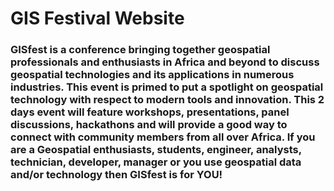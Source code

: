# GIS Festival Website

### GISfest is a conference bringing together geospatial professionals and enthusiasts in Africa and beyond to discuss geospatial technologies and its applications in numerous industries. This event is primed to put a spotlight on geospatial technology with respect to modern tools and innovation. This 2 days event will feature workshops, presentations, panel discussions, hackathons and will provide a good way to connect with community members from all over Africa. If you are a Geospatial enthusiasts, students, engineer, analysts, technician, developer, manager or you use geospatial data and/or technology then GISfest is for YOU!
